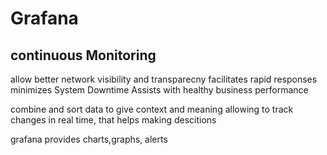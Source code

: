 # Grafana

## continuous Monitoring

allow better network visibility and transparecny
facilitates rapid responses
minimizes System Downtime
Assists with healthy business performance

combine and sort data to give context and meaning allowing to track changes in real time, that helps making descitions

grafana provides charts,graphs, alerts


